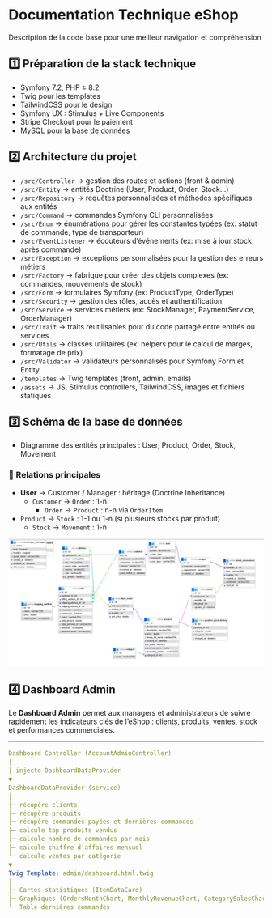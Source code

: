 # Documentation Technique eShop

Description de la code base pour une meilleur navigation et compréhension

## 1️⃣ Préparation de la stack technique
- Symfony 7.2, PHP ≥ 8.2
- Twig pour les templates
- TailwindCSS pour le design
- Symfony UX : Stimulus + Live Components
- Stripe Checkout pour le paiement
- MySQL pour la base de données


## 2️⃣ Architecture du projet
- `/src/Controller` → gestion des routes et actions (front & admin)  
- `/src/Entity` → entités Doctrine (User, Product, Order, Stock…)  
- `/src/Repository` → requêtes personnalisées et méthodes spécifiques aux entités  
- `/src/Command` → commandes Symfony CLI personnalisées  
- `/src/Enum` → énumérations pour gérer les constantes typées (ex: statut de commande, type de transporteur)  
- `/src/EventListener` → écouteurs d’événements (ex: mise à jour stock après commande)  
- `/src/Exception` → exceptions personnalisées pour la gestion des erreurs métiers  
- `/src/Factory` → fabrique pour créer des objets complexes (ex: commandes, mouvements de stock)  
- `/src/Form` → formulaires Symfony (ex: ProductType, OrderType)  
- `/src/Security` → gestion des rôles, accès et authentification  
- `/src/Service` → services métiers (ex: StockManager, PaymentService, OrderManager)  
- `/src/Trait` → traits réutilisables pour du code partagé entre entités ou services  
- `/src/Utils` → classes utilitaires (ex: helpers pour le calcul de marges, formatage de prix)  
- `/src/Validator` → validateurs personnalisés pour Symfony Form et Entity  
- `/templates` → Twig templates (front, admin, emails)  
- `/assets` → JS, Stimulus controllers, TailwindCSS, images et fichiers statiques  


## 3️⃣ Schéma de la base de données
- Diagramme des entités principales : User, Product, Order, Stock, Movement
  
### 🔹 Relations principales 

- **User** → Customer / Manager : héritage (Doctrine Inheritance)
  - `Customer` → `Order` : 1-n
    - `Order` → `Product` : n-n via `OrderItem`
- `Product` → `Stock` : 1-1 ou 1-n (si plusieurs stocks par produit)
  - `Stock` → `Movement` : 1-n


![Schéma DB](images/MPD.jpg)

## 4️⃣ Dashboard Admin

Le **Dashboard Admin** permet aux managers et administrateurs de suivre rapidement les indicateurs clés de l’eShop : clients, produits, ventes, stock et performances commerciales.


---
````yaml
Dashboard Controller (AccountAdminController)
│
│ injecte DashboardDataProvider
▼
DashboardDataProvider (service)
│
├─ récupère clients
├─ récupère produits
├─ récupère commandes payées et dernières commandes
├─ calcule top produits vendus
├─ calcule nombre de commandes par mois
├─ calcule chiffre d’affaires mensuel
└─ calcule ventes par catégorie
▼
Twig Template: admin/dashboard.html.twig
│
├─ Cartes statistiques (ItemDataCard)
├─ Graphiques (OrdersMonthChart, MonthlyRevenueChart, CategorySalesChart)
└─ Table dernières commandes
````

